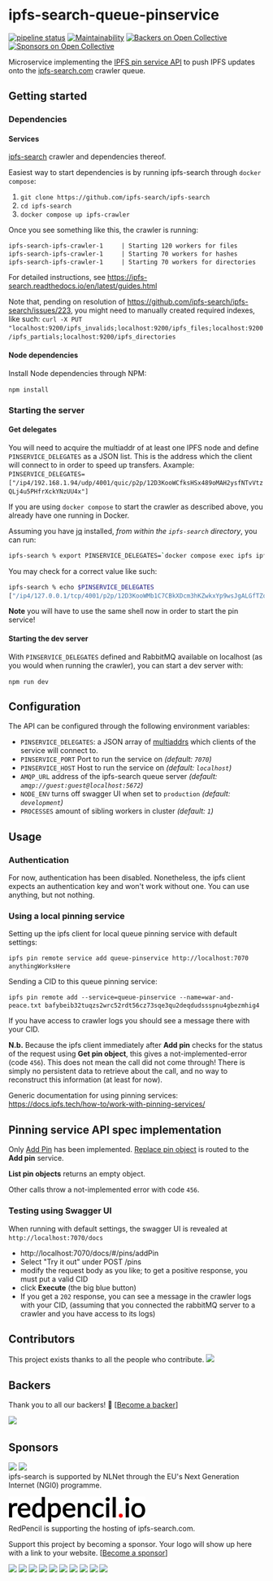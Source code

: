 # ipfs-search-queue-pinservice

[![pipeline status](https://gitlab.com/ipfs-search.com/ipfs-search-queue-pinservice/badges/main/pipeline.svg)](https://gitlab.com/ipfs-search.com/ipfs-search-queue-pinservice/-/commits/main)
[![Maintainability](https://api.codeclimate.com/v1/badges/1ddbaa055695043c60e2/maintainability)](https://codeclimate.com/github/ipfs-search/ipfs-search-queue-pinservice/maintainability)
[![Backers on Open Collective](https://opencollective.com/ipfs-search/backers/badge.svg)](#backers)
[![Sponsors on Open Collective](https://opencollective.com/ipfs-search/sponsors/badge.svg)](#sponsors)

Microservice implementing the [IPFS pin service API](https://ipfs.github.io/pinning-services-api-spec/) to push IPFS updates onto the [ipfs-search.com](https://ipfs-search.com) crawler queue.

## Getting started

### Dependencies

#### Services

[ipfs-search](https://github.com/ipfs-search/ipfs-search) crawler and dependencies thereof.

Easiest way to start dependencies is by running ipfs-search through `docker compose`:

1. `git clone https://github.com/ipfs-search/ipfs-search`
2. `cd ipfs-search`
3. `docker compose up ipfs-crawler`

Once you see something like this, the crawler is running:

```
ipfs-search-ipfs-crawler-1     | Starting 120 workers for files
ipfs-search-ipfs-crawler-1     | Starting 70 workers for hashes
ipfs-search-ipfs-crawler-1     | Starting 70 workers for directories
```

For detailed instructions, see https://ipfs-search.readthedocs.io/en/latest/guides.html

Note that, pending on resolution of https://github.com/ipfs-search/ipfs-search/issues/223, you might need to manually created required indexes, like such:
`curl -X PUT "localhost:9200/ipfs_invalids;localhost:9200/ipfs_files;localhost:9200/ipfs_partials;localhost:9200/ipfs_directories`

#### Node dependencies

Install Node dependencies through NPM:

`npm install`

### Starting the server

#### Get delegates

You will need to acquire the multiaddr of at least one IPFS node and define `PINSERVICE_DELEGATES` as a JSON list. This is the address which the client will connect to in order to speed up transfers.
Axample: `PINSERVICE_DELEGATES=["/ip4/192.168.1.94/udp/4001/quic/p2p/12D3KooWCfksHSx489oMAH2ysfNTvVtzQLj4u5PHfrXckYNzUU4x"]`

If you are using `docker compose` to start the crawler as described above, you already have one running in Docker.

Assuming you have [jq](https://stedolan.github.io/jq/) installed, _from within the `ipfs-search` directory_, you can run:

```sh
ipfs-search % export PINSERVICE_DELEGATES=`docker compose exec ipfs ipfs id | jq -c .Addresses`
```

You may check for a correct value like such:

```sh
ipfs-search % echo $PINSERVICE_DELEGATES
["/ip4/127.0.0.1/tcp/4001/p2p/12D3KooWMb1C7CBkXDcm3hKZwkxYp9wsJgALGfTZqk6BBbKUyn4N","/ip4/127.0.0.1/udp/4001/quic/p2p/12D3KooWMb1C7CBkXDcm3hKZwkxYp9wsJgALGfTZqk6BBbKUyn4N","/ip4/141.43.241.161/tcp/4001/p2p/12D3KooWRc4xyoRgW3mhn6dBxkFQC64iaBgCEzoZTUTog5geNupw/p2p-circuit/p2p/12D3KooWMb1C7CBkXDcm3hKZwkxYp9wsJgALGfTZqk6BBbKUyn4N","/ip4/142.43.241.161/udp/4001/quic/p2p/12D3KooWRc4xyoRgW3mhn6dBxkFQC64iaBgCEzoZTUTog5geNupw/p2p-circuit/p2p/12D3KooWMb1C7CBkXDcm3hKZwkxYp9wsJgALGfTZqk6BBbKUyn4N","/ip4/154.53.33.68/tcp/4001/p2p/12D3KooWF1q1ND1DnzTQbW29tsjSYF7iy57Xa1gBM5T3QDQ2rcBe/p2p-circuit/p2p/12D3KooWMb1C7CBkXDcm3hKZwkxYp9wsJgALGfTZqk6BBbKUyn4N","/ip4/154.53.33.68/udp/4001/quic/p2p/12D3KooWF1q1ND1DnzTQbW29tsjSYF7iy57Xa1gBM5T3QDQ2rcBe/p2p-circuit/p2p/12D3KooWMb1C7CBkXDcm3hKZwkxYp9wsJgALGfTZqk6BBbKUyn4N","/ip4/172.18.0.11/tcp/4001/p2p/12D3KooWMb1C7CBkXDcm3hKZwkxYp9wsJgALGfTZqk6BBbKUyn4N","/ip4/172.18.0.11/udp/4001/quic/p2p/12D3KooWMb1C7CBkXDcm3hKZwkxYp9wsJgALGfTZqk6BBbKUyn4N","/ip6/2606:5400:202:3000::4af/tcp/4001/p2p/12D3KooWRc4xyoRgW3mhn6dBxkFQC64iaBgCEzoZTUTog5geNupw/p2p-circuit/p2p/12D3KooWMb1C7CBkXDcm3hKZwkxYp9wsJgALGfTZqk6BBbKUyn4N","/ip6/2606:5400:202:3000::4af/udp/4001/quic/p2p/12D3KooWRc4xyoRgW3mhn6dBxkFQC64iaBgCEzoZTUTog5geNupw/p2p-circuit/p2p/12D3KooWMb1C7CBkXDcm3hKZwkxYp9wsJgALGfTZqk6BBbKUyn4N"]
```

**Note** you will have to use the same shell now in order to start the pin service!

#### Starting the dev server

With `PINSERVICE_DELEGATES` defined and RabbitMQ available on localhost (as you would when running the crawler), you can start a dev server with:

`npm run dev`

## Configuration

The API can be configured through the following environment variables:

- `PINSERVICE_DELEGATES`: a JSON array of [multiaddrs](http://docs.libp2p.io.ipns.localhost:8080/concepts/addressing/) which clients of the service will connect to.
- `PINSERVICE_PORT` Port to run the service on _(default: `7070`)_
- `PINSERVICE_HOST` Host to run the service on _(default: `localhost`)_
- `AMQP_URL` address of the ipfs-search queue server _(default: `amqp://guest:guest@localhost:5672`)_
- `NODE_ENV` turns off swagger UI when set to `production` _(default: `development`)_
- `PROCESSES` amount of sibling workers in cluster _(default: `1`)_

## Usage

### Authentication

For now, authentication has been disabled. Nonetheless, the ipfs client expects an authentication key and won't work without one. You can use anything, but not nothing.

### Using a local pinning service

Setting up the ipfs client for local queue pinning service with default settings:

```
ipfs pin remote service add queue-pinservice http://localhost:7070 anythingWorksHere
```

Sending a CID to this queue pinning service:

```
ipfs pin remote add --service=queue-pinservice --name=war-and-peace.txt bafybeib32tuqzs2wrc52rdt56cz73sqe3qu2deqdudssspnu4gbezmhig4
```

If you have access to crawler logs you should see a message there with your CID.

**N.b.** Because the ipfs client immediately after **Add pin** checks for the status of the request using **Get pin object**, this gives a not-implemented-error (code `456`).
This does not mean the call did not come through! There is simply no persistent data to retrieve about the call, and no way to reconstruct this information (at least for now).

Generic documentation for using pinning services: https://docs.ipfs.tech/how-to/work-with-pinning-services/

## Pinning service API spec implementation

Only [Add Pin](https://ipfs.github.io/pinning-services-api-spec/#operation/addPin) has been implemented. [Replace pin object](bafybeib32tuqzs2wrc52rdt56cz73sqe3qu2deqdudssspnu4gbezmhig4) is routed to the **Add pin** service.

**List pin objects** returns an empty object.

Other calls throw a not-implemented error with code `456`.

### Testing using Swagger UI

When running with default settings, the swagger UI is revealed at `http://localhost:7070/docs`

- http://localhost:7070/docs/#/pins/addPin
- Select "Try it out" under POST /pins
- modify the request body as you like; to get a positive response, you must put a valid CID
- click **Execute** (the big blue button)
- If you get a `202` response, you can see a message in the crawler logs with your CID, (assuming that you connected the rabbitMQ server to a crawler and you have access to its logs)

## Contributors

This project exists thanks to all the people who contribute.
<a href="https://github.com/ipfs-search/ipfs-search-queue-pinservice/graphs/contributors"><img src="https://opencollective.com/ipfs-search/contributors.svg?width=890&button=false" /></a>

## Backers

Thank you to all our backers! 🙏 [[Become a backer](https://opencollective.com/ipfs-search#backer)]

<a href="https://opencollective.com/ipfs-search#backers" target="_blank"><img src="https://opencollective.com/ipfs-search/backers.svg?width=890"></a>

## Sponsors

<a href="https://nlnet.nl/project/IPFS-search/"><img width="200pt" src="https://nlnet.nl/logo/banner.png"></a> <a href="https://nlnet.nl/project/IPFS-search/"><img width="200pt" src="https://nlnet.nl/image/logos/NGI0_tag.png"></a>
<br>
ipfs-search is supported by NLNet through the EU's Next Generation Internet (NGI0) programme.

<a href="https://redpencil.io/projects/"><img width="270pt" src="https://raw.githubusercontent.com/redpencilio/frontend-redpencil.io/327318b84ffb396d8af6776f19b9f36212596082/public/assets/vector/rpio-logo.svg"> </a><br>
RedPencil is supporting the hosting of ipfs-search.com.

Support this project by becoming a sponsor. Your logo will show up here with a link to your website. [[Become a sponsor](https://opencollective.com/ipfs-search#sponsor)]

<a href="https://opencollective.com/ipfs-search/sponsor/0/website" target="_blank"><img src="https://opencollective.com/ipfs-search/sponsor/0/avatar.svg"></a>
<a href="https://opencollective.com/ipfs-search/sponsor/1/website" target="_blank"><img src="https://opencollective.com/ipfs-search/sponsor/1/avatar.svg"></a>
<a href="https://opencollective.com/ipfs-search/sponsor/2/website" target="_blank"><img src="https://opencollective.com/ipfs-search/sponsor/2/avatar.svg"></a>
<a href="https://opencollective.com/ipfs-search/sponsor/3/website" target="_blank"><img src="https://opencollective.com/ipfs-search/sponsor/3/avatar.svg"></a>
<a href="https://opencollective.com/ipfs-search/sponsor/4/website" target="_blank"><img src="https://opencollective.com/ipfs-search/sponsor/4/avatar.svg"></a>
<a href="https://opencollective.com/ipfs-search/sponsor/5/website" target="_blank"><img src="https://opencollective.com/ipfs-search/sponsor/5/avatar.svg"></a>
<a href="https://opencollective.com/ipfs-search/sponsor/6/website" target="_blank"><img src="https://opencollective.com/ipfs-search/sponsor/6/avatar.svg"></a>
<a href="https://opencollective.com/ipfs-search/sponsor/7/website" target="_blank"><img src="https://opencollective.com/ipfs-search/sponsor/7/avatar.svg"></a>
<a href="https://opencollective.com/ipfs-search/sponsor/8/website" target="_blank"><img src="https://opencollective.com/ipfs-search/sponsor/8/avatar.svg"></a>
<a href="https://opencollective.com/ipfs-search/sponsor/9/website" target="_blank"><img src="https://opencollective.com/ipfs-search/sponsor/9/avatar.svg"></a>
